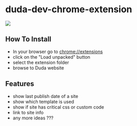 # duda-dev-chrome-extension

![](https://res.cloudinary.com/dw4daqkfv/image/upload/v1621860015/Screen_Shot_2021-05-24_at_15.39.50_gjikiu.png)

## How To Install

- In your browser go to [chrome://extensions](chrome://extensions)
- click on the "Load unpacked" button
- select the extension folder
- browse to Duda website

## Features

- show last publish date of a site
- show which template is used
- show if site has critical css or custom code
- link to site info
- any more ideas ???




